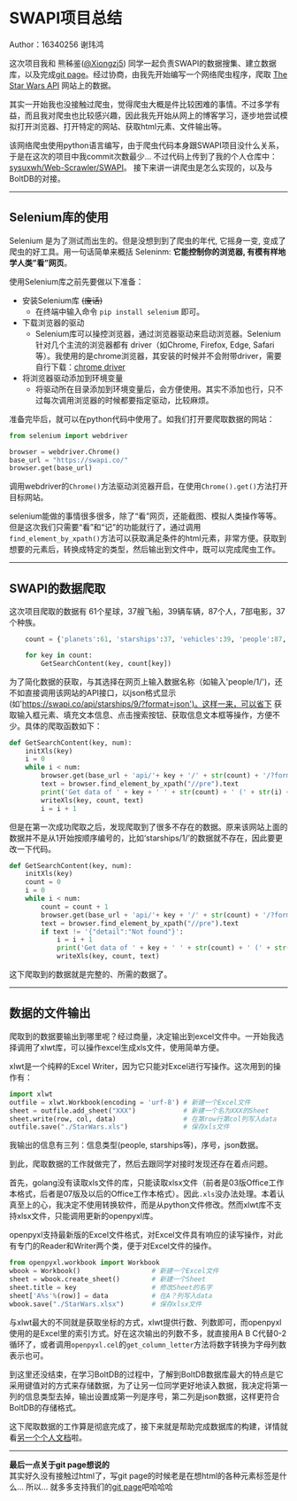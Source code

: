 # SWAPI项目总结
Author：16340256 谢玮鸿  

这次项目我和 熊秭鉴([@Xiongzj5](https://github.com/Xiongzj5)) 同学一起负责SWAPI的数据搜集、建立数据库，以及完成[git page](https://s-vanguard.github.io/)。经过协商，由我先开始编写一个网络爬虫程序，爬取 [The Star Wars API](https://swapi.co/) 网站上的数据。  

其实一开始我也没接触过爬虫，觉得爬虫大概是件比较困难的事情。不过多学有益，而且我对爬虫也比较感兴趣，因此我先开始从网上的博客学习，逐步地尝试模拟打开浏览器、打开特定的网站、获取html元素、文件输出等。  

该网络爬虫使用python语言编写，由于爬虫代码本身跟SWAPI项目没什么关系，于是在这次的项目中我commit次数最少... 不过代码上传到了我的个人仓库中：[sysuxwh/Web-Scrawler/SWAPI](https://github.com/sysuxwh/Web-Crawler/tree/master/SWAPI)。 接下来讲一讲爬虫是怎么实现的，以及与BoltDB的对接。  

---

## Selenium库的使用  
Selenium 是为了测试而出生的。但是没想到到了爬虫的年代, 它摇身一变, 变成了爬虫的好工具。用一句话简单来概括 Seleninm: **它能控制你的浏览器, 有模有样地学人类”看”网页**。  

使用Selenium库之前先要做以下准备：  
 * 安装Selenium库 ~~(废话)~~
   * 在终端中输入命令 `pip install selenium` 即可。
 * 下载浏览器的驱动  
   * Selenium库可以操控浏览器，通过浏览器驱动来启动浏览器。Selenium 针对几个主流的浏览器都有 driver（如Chrome, Firefox, Edge, Safari等）。我使用的是chrome浏览器，其安装的时候并不会附带driver，需要自行下载：[chrome driver](https://sites.google.com/a/chromium.org/chromedriver/downloads)
 * 将浏览器驱动添加到环境变量
   * 将驱动所在目录添加到环境变量后，会方便使用。其实不添加也行，只不过每次调用浏览器的时候都要指定驱动，比较麻烦。  
  
准备完毕后，就可以在python代码中使用了。如我们打开要爬取数据的网站：
``` python
from selenium import webdriver

browser = webdriver.Chrome()
base_url = "https://swapi.co/"
browser.get(base_url)
```
调用webdriver的`Chrome()`方法驱动浏览器开启，在使用`Chrome().get()`方法打开目标网站。  

selenium能做的事情很多很多，除了“看”网页，还能截图、模拟人类操作等等。但是这次我们只需要“看”和“记”的功能就行了，通过调用`find_element_by_xpath()`方法可以获取满足条件的html元素，非常方便。获取到想要的元素后，转换成特定的类型，然后输出到文件中，既可以完成爬虫工作。

---

## SWAPI的数据爬取  
这次项目爬取的数据有 61个星球，37艘飞船，39辆车辆，87个人，7部电影，37个种族。
``` python
    count = {'planets':61, 'starships':37, 'vehicles':39, 'people':87, 'films':7, 'species':37}

    for key in count:
        GetSearchContent(key, count[key])
```
为了简化数据的获取，与其选择在网页上输入数据名称（如输入'people/1/')，还不如直接调用该网站的API接口，以json格式显示 (如'https://swapi.co/api/starships/9/?format=json')。这样一来，可以省下 获取输入框元素、填充文本信息、点击搜索按钮、获取信息文本框等操作，方便不少。具体的爬取函数如下：  
``` python
def GetSearchContent(key, num):
    initXls(key)
    i = 0
    while i < num:
        browser.get(base_url + 'api/'+ key + '/' + str(count) + '/?format=json')
        text = browser.find_element_by_xpath("//pre").text
        print('Get data of ' + key + ' ' + str(count) + ' (' + str(i) + '/' + str(num) + ')')
        writeXls(key, count, text)  
        i = i + 1
```
但是在第一次成功爬取之后，发现爬取到了很多不存在的数据。原来该网站上面的数据并不是从1开始按顺序编号的，比如‘starships/1/’的数据就不存在，因此要更改一下代码。

``` python
def GetSearchContent(key, num):
    initXls(key)
    count = 0
    i = 0
    while i < num:
        count = count + 1
        browser.get(base_url + 'api/'+ key + '/' + str(count) + '/?format=json')
        text = browser.find_element_by_xpath("//pre").text
        if text != '{"detail":"Not found"}':
            i = i + 1
            print('Get data of ' + key + ' ' + str(count) + ' (' + str(i) + '/' + str(num) + ')')
            writeXls(key, count, text)  
```
这下爬取到的数据就是完整的、所需的数据了。  

---

## 数据的文件输出  
爬取到的数据要输出到哪里呢？经过商量，决定输出到excel文件中。一开始我选择调用了xlwt库，可以操作excel生成xls文件，使用简单方便。  

xlwt是一个纯粹的Excel Writer，因为它只能对Excel进行写操作。这次用到的操作有：
``` python
import xlwt
outfile = xlwt.Workbook(encoding = 'urf-8') # 新建一个Excel文件
sheet = outfile.add_sheet("XXX")            # 新建一个名为XXX的Sheet
sheet.write(row, col, data)                 # 在第row行第col列写入data
outfile.save("./StarWars.xls")              # 保存xls文件
```  
我输出的信息有三列：信息类型(people, starships等)，序号，json数据。  

到此，爬取数据的工作就做完了，然后去跟同学对接时发现还存在着点问题。

首先，golang没有读取xls文件的库，只能读取xlsx文件（前者是03版Office工作本格式，后者是07版及以后的Office工作本格式）。因此`.xls`没办法处理。本着认真至上的心，我决定不使用转换软件，而是从python文件修改。然而xlwt库不支持xlsx文件，只能调用更新的openpyxl库。

openpyxl支持最新版的Excel文件格式，对Excel文件具有响应的读写操作，对此有专门的Reader和Writer两个类，便于对Excel文件的操作。
``` python
from openpyxl.workbook import Workbook  
wbook = Workbook()                  # 新建一个Excel文件
sheet = wbook.create_sheet()        # 新建一个Sheet
sheet.title = key                   # 修改Sheet的名字
sheet['A%s'%(row)] = data           # 在A？列写入data
wbook.save("./StarWars.xlsx")       # 保存xlsx文件
```
与xlwt最大的不同就是获取坐标的方式，xlwt提供行数、列数即可，而openpyxl使用的是Excel里的索引方式。好在这次输出的列数不多，就直接用A B C代替0-2循环了，或者调用`openpyxl.cel`的`get_column_letter`方法将数字转换为字母列数表示也可。  

到这里还没结束，在学习BoltDB的过程中，了解到BoltDB数据库最大的特点是它采用键值对的方式来存储数据，为了让另一位同学更好地读入数据，我决定将第一列的信息类型去掉，输出设置成第一列是序号，第二列是json数据，这样更符合BoltDB的存储格式。

这下爬取数据的工作算是彻底完成了，接下来就是帮助完成数据库的构建，详情就看[另一个个人文档](https://github.com/S-Vanguard/Documents/blob/master/Summary/Summary_XiongZJ/%E6%9C%8D%E5%8A%A1%E8%AE%A1%E7%AE%97%E4%B9%8BboltDB%E6%95%B0%E6%8D%AE%E5%BA%93%E4%BD%BF%E7%94%A8%E6%80%BB%E7%BB%93.md)啦。  

---

**最后一点关于git page想说的**  
其实好久没有接触过html了，写git page的时候老是在想html的各种元素标签是什么... 所以... 就多多支持我们的[git page](https://s-vanguard.github.io/)吧哈哈哈
